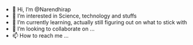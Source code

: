 - 👋 Hi, I’m @Narendhirap
- 👀 I’m interested in Science, technology and stuffs
- 🌱 I’m currently learning, actually still figuring out on what to stick with
- 💞️ I’m looking to collaborate on ...
- 📫 How to reach me ...

<!---
Narendhirap/Narendhirap is a ✨ special ✨ repository because its `README.md` (this file) appears on your GitHub profile.
You can click the Preview link to take a look at your changes.
--->
